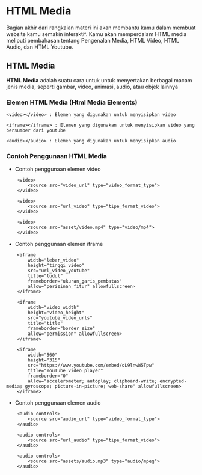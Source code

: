 # HTML Media

Bagian akhir dari rangkaian materi ini akan membantu kamu dalam membuat website kamu semakin interaktif. Kamu akan memperdalam HTML media meliputi pembahasan tentang Pengenalan Media, HTML Video, HTML Audio, dan HTML Youtube.

## HTML Media

**HTML Media** adalah suatu cara untuk untuk menyertakan berbagai macam jenis media, seperti gambar, video, animasi, audio, atau objek lainnya

### Elemen HTML Media (Html Media Elements)

```
<video></video> : Elemen yang digunakan untuk menyisipkan video

<iframe></iframe> : Elemen yang digunakan untuk menyisipkan video yang bersumber dari youtube

<audio></audio> : Elemen yang digunakan untuk menyisipkan audio
```

### Contoh Penggunaan HTML Media

- Contoh penggunaan elemen video

```
    <video>
        <source src="video_url" type="video_format_type">
    </video>

    <video>
        <source src="url_video" type="tipe_format_video">
    </video>

    <video>
        <source src="asset/video.mp4" type="video/mp4">
    </video>
```

- Contoh penggunaan elemen iframe

```
    <iframe
        width="lebar_video"
        height="tinggi_video"
        src="url_video_youtube"
        title="tudul"
        frameborder="ukuran_garis_pembatas"
        allow="perizinan_fitur" allowfullscreen>
    </iframe>

    <iframe
        width="video_width"
        height="video_height"
        src="youtube_video_urls"
        title="title"
        frameborder="border_size"
        allow="permission" allowfullscreen>
    </iframe>

    <iframe
        width="560"
        height="315"
        src="https://www.youtube.com/embed/oL9lnwW5Tpw"
        title="YouTube video player"
        frameborder="0"
        allow="accelerometer; autoplay; clipboard-write; encrypted-media; gyroscope; picture-in-picture; web-share" allowfullscreen>
    </iframe>
```

- Contoh penggunaan elemen audio

```
    <audio controls>
        <source src="audio_url" type="video_format_type">
    </audio>

    <audio controls>
        <source src="url_audio" type="tipe_format_video">
    </audio>

    <audio controls>
        <source src="assets/audio.mp3" type="audio/mpeg">
    </audio>

```
